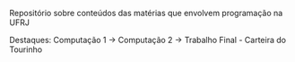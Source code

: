 Repositório sobre conteúdos das matérias que envolvem programação na UFRJ

Destaques:
Computação 1 ->
Computação 2 -> Trabalho Final - Carteira do Tourinho
